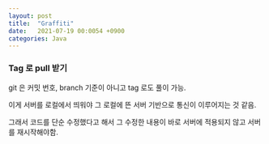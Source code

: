 ```yaml
---
layout: post
title:  "Graffiti"
date:   2021-07-19 00:0054 +0900
categories: Java
---
```


### Tag 로 pull 받기

git 은 커밋 번호, branch 기준이 아니고 tag 로도 풀이 가능.

이게 서버를 로컬에서 띄워야 그 로컬에 뜬 서버 기반으로 통신이 이루어지는 것 같음.

그래서 코드를 단순 수정했다고 해서 그 수정한 내용이 바로 서버에 적용되지 않고
서버를 재시작해야함.
